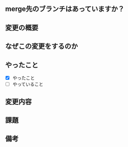 ## merge先のブランチはあっていますか？
<!-- merge先のブランチを記入 -->

## 変更の概要
<!-- 変更の概要 -->
<!-- 関連するIssueやプルリクエスト -->

## なぜこの変更をするのか
<!-- 変更をする理由 -->
<!-- 前提知識がなくても分かるようにする -->

## やったこと
- [x] やったこと
- [ ] やっていること

## 変更内容
<!-- UIの変更ならスクリーンショット -->
<!-- APIの変更ならリクエストとレスポンス -->

## 課題
<!-- 悩んでいること -->
<!-- とくにレビューしてほしいところ -->

## 備考
<!-- その他に伝えたいこと -->
